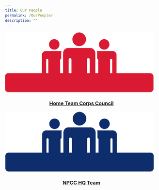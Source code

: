 ```yaml
---
title: Our People
permalink: /OurPeople/
description: ""
---
```

<a href="/HTCCouncil/">![](/images/people-red.png)
### <center> Home Team Corps Council</center>
<a href="/NPCCHQTeam/">![](/images/people-blue.png)
### <center>NPCC HQ Team</center>